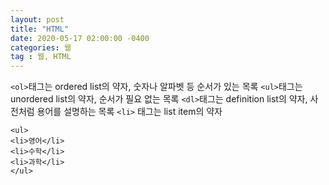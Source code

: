 ```yaml
---
layout: post
title: "HTML"
date: 2020-05-17 02:00:00 -0400
categories: 웹
tag : 웹, HTML
---
```


`<ol>`태그는 ordered list의 약자, 숫자나 알파벳 등 순서가 있는 목록
`<ul>`태그는 unordered list의 약자, 순서가 필요 없는 목록
`<dl>`태그는 definition list의 약자, 사전처럼 용어를 설명하는 목록
`<li>` 태그는 list item의 약자

``` 
<ul>
<li>영어</li>
<li>수학</li>
<li>과학</li>
</ul>
```  